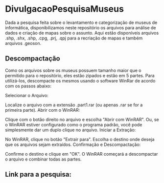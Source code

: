 # DivulgacaoPesquisaMuseus
Dada a pesquisa feita sobre o levantamento e categorização de museus de informática, disponibilizamos neste repositório os arquivos para análise de dados e criação de mapas sobre o assunto.
Aqui estão disponíveis arquivos .shp, .shx, .shp, .cpg, .prj, .qpj para a recriação de mapas e também arquivos .geoson.


## Descompactação
Como os arquivos sobre os museus possuem tamanho maior que o permitido para o repositório, eles estão zipados e estão em 5 partes. Para utilizá-los, descompacte os mesmos usando o software WinRar de acordo com os passos abaixo: 

Selecionar o Arquivo:

Localize o arquivo com a extensão .part1.rar (ou apenas .rar se for a primeira parte).
Abrir com o WinRAR:

Clique com o botão direito no arquivo e escolha "Abrir com WinRAR".
Ou, se o WinRAR estiver configurado como o programa padrão, você pode simplesmente dar um duplo clique no arquivo.
Iniciar a Extração:

No WinRAR, clique no botão "Extrair para".
Escolha o destino onde deseja que os arquivos sejam extraídos.
Confirmação e Descompactação:

Confirme o destino e clique em "OK". O WinRAR começará a descompactar o arquivo e combinar todas as partes.

## Link para a pesquisa:
